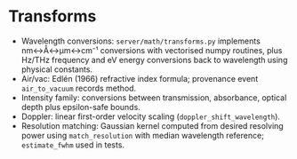 # Transforms

- Wavelength conversions: `server/math/transforms.py` implements nm↔Å↔µm↔cm⁻¹ conversions with
  vectorised numpy routines, plus Hz/THz frequency and eV energy conversions back to wavelength using
  physical constants.
- Air/vac: Edlén (1966) refractive index formula; provenance event `air_to_vacuum` records method.
- Intensity family: conversions between transmission, absorbance, optical depth plus epsilon-safe
  bounds.
- Doppler: linear first-order velocity scaling (`doppler_shift_wavelength`).
- Resolution matching: Gaussian kernel computed from desired resolving power using `match_resolution`
  with median wavelength reference; `estimate_fwhm` used in tests.
